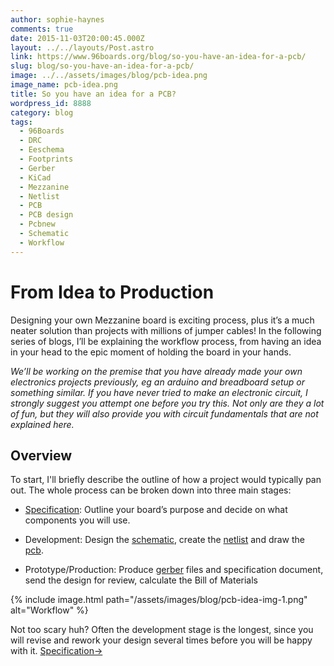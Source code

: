 ```yaml
---
author: sophie-haynes
comments: true
date: 2015-11-03T20:00:45.000Z
layout: ../../layouts/Post.astro
link: https://www.96boards.org/blog/so-you-have-an-idea-for-a-pcb/
slug: blog/so-you-have-an-idea-for-a-pcb/
image: ../../assets/images/blog/pcb-idea.png
image_name: pcb-idea.png
title: So you have an idea for a PCB?
wordpress_id: 8888
category: blog
tags:
  - 96Boards
  - DRC
  - Eeschema
  - Footprints
  - Gerber
  - KiCad
  - Mezzanine
  - Netlist
  - PCB
  - PCB design
  - Pcbnew
  - Schematic
  - Workflow
---
```


# From Idea to Production


Designing your own Mezzanine board is exciting process, plus it’s a much neater solution than projects with millions of jumper cables! In the following series of blogs, I’ll be explaining the workflow process, from having an idea in your head to the epic moment of holding the board in your hands.

_We’ll be working on the premise that you have already made your own electronics projects previously, eg an arduino and breadboard setup or something similar. If you have never tried to make an electronic circuit, I strongly suggest you attempt one before you try this. Not only are they a lot of fun, but they will also provide you with circuit fundamentals that are not explained here._


## Overview


To start, I'll briefly describe the outline of how a project would typically pan out. The whole process can be broken down into three main stages:




  * [Specification](/blog/so-you-have-an-idea-for-a-pcb-specification/): Outline your board’s purpose and decide on what components you will use.


  * Development: Design the [schematic](/blog/so-you-have-an-idea-for-a-pcb-development-schematic-netlist/), create the [netlist](/blog/so-you-have-an-idea-for-a-pcb-development-netlist/) and draw the [pcb](/blog/so-you-have-an-idea-for-a-pcb-development-pcb/).


  * Prototype/Production: Produce [gerber]() files and specification document, send the design for review, calculate the Bill of Materials


{% include image.html path="/assets/images/blog/pcb-idea-img-1.png" alt="Workflow" %}

Not too scary huh? Often the development stage is the longest, since you will revise and rework your design several times before you will be happy with it.
[Specification→](/blog/so-you-have-an-idea-for-a-pcb-specification/)
